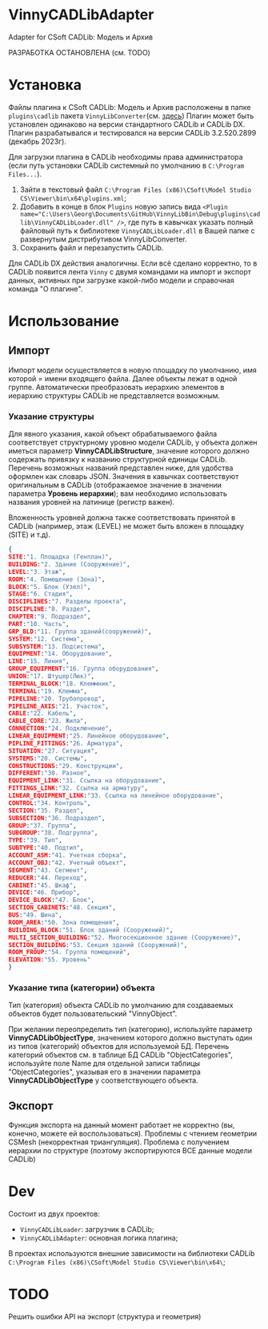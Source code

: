 # VinnyCADLibAdapter

Adapter for CSoft CADLib: Модель и Архив

РАЗРАБОТКА ОСТАНОВЛЕНА (см. TODO)

# Установка

Файлы плагина к CSoft CADLib: Модель и Архив расположены в папке `plugins\cadlib` пакета `VinnyLibConverter`(см. [здесь](https://github.com/Vinny-Environment/VinnyLibConverter#%D1%83%D1%81%D1%82%D0%B0%D0%BD%D0%BE%D0%B2%D0%BA%D0%B0))
Плагин может быть установлен одинаково на версии стандартного CADLib и CADLib DX.
Плагин разрабатывался и тестировался на версии CADLib 3.2.520.2899 (декабрь 2023г).

Для загрузки плагина в CADLib необходимы права администратора (если путь установки CADLib системный по умолчанию в `C:\Program Files...`).

1. Зайти в текстовый файл `C:\Program Files (x86)\CSoft\Model Studio CS\Viewer\bin\x64\plugins.xml`;
2. Добавить в конце в блок `Plugins` новую запись вида `<Plugin name="C:\Users\Georg\Documents\GitHub\VinnyLibBin\Debug\plugins\cadlib\VinnyCADLibLoader.dll" />`, где путь в кавычках указать полный файловый путь к библиотеке `VinnyCADLibLoader.dll` в Вашей папке с развернутым дистрибутивом VinnyLibConverter.
3. Сохранить файл и перезапустить CADLib.

Для CADLib DX действия аналогичны.
Если всё сделано корректно, то в CADLib появится лента `Vinny` с двумя командами на импорт и экспорт данных, активных при загрузке какой-либо модели и справочная команда "О плагине".

# Использование

## Импорт

Импорт модели осуществляется в новую площадку по умолчанию, имя которой = имени входящего файла. Далее объекты лежат в одной группе. Автоматически преобразовать иерархию элементов в иерархию структуры CADLib не представляется возможным.

### Указание структуры

Для явного указания, какой объект обрабатываемого файла соответствует структурному уровню модели CADLib, у объекта должен иметься параметр **VinnyCADLibStructure**, значение которого должно содержать привязку к названию структурной единицы CADLib. Перечень возможных названий представлен ниже, для удобства оформлен как словарь JSON. Значения в кавычках соответствуют оригинальным в CADLib (отображаемое значение в значении параметра **Уровень иерархии**); вам необходимо использовать названия уровней на латинице (регистр важен).

Вложенность уровней должна также соответствовать принятой в CADLib (например, этаж (LEVEL) не может быть вложен в площадку (SITE) и т.д).

```json
{
SITE:"1. Площадка (Генплан)",
BUILDING:"2. Здание (Сооружение)",
LEVEL:"3. Этаж",
ROOM:"4. Помещение (Зона)",
BLOCK:"5. Блок (Узел)",
STAGE:"6. Стадия",
DISCIPLINES:"7. Разделы проекта",
DISCIPLINE:"8. Раздел",
CHAPTER:"9. Подраздел",
PART:"10. Часть",
GRP_BLD:"11. Группа зданий(сооружений)",
SYSTEM:"12. Система",
SUBSYSTEM:"13. Подсистема",
EQUIPMENT:"14. Оборудование",
LINE:"15. Линия",
GROUP_EQUIPMENT:"16. Группа оборудования",
UNION:"17. Штуцер(Люк)",
TERMINAL_BLOCK:"18. Клеммник",
TERMINAL:"19. Клемма",
PIPELINE:"20. Трубопровод",
PIPELINE_AXIS:"21. Участок",
CABLE:"22. Кабель",
CABLE_CORE:"23. Жила",
CONNECTION:"24. Подключение",
LINEAR_EQUIPMENT:"25. Линейное оборудование",
PIPLINE_FITTINGS:"26. Арматура",
SITUATION:"27. Ситуация",
SYSTEMS:"28. Системы",
CONSTRUCTIONS:"29. Конструкции",
DIFFERENT:"30. Разное",
EQUIPMENT_LINK:"31. Cсылка на оборудование",
FITTINGS_LINK:"32. Cсылка на арматуру",
LINEAR_EQUIPMENT_LINK:"33. Ссылка на линейное оборудование",
CONTROL:"34. Контроль",
SECTION:"35. Раздел",
SUBSECTION:"36. Подраздел",
GROUP:"37. Группа",
SUBGROUP:"38. Подгруппа",
TYPE:"39. Тип",
SUBTYPE:"40. Подтип",
ACCOUNT_ASM:"41. Учетная сборка",
ACCOUNT_OBJ:"42. Учетный объект",
SEGMENT:"43. Сегмент",
REDUCER:"44. Переход",
CABINET:"45. Шкаф",
DEVICE:"46. Прибор",
DEVICE_BLOCK:"47. Блок",
SECTION_CABINETS:"48. Секция",
BUS:"49. Шина",
ROOM_AREA:"50. Зона помещения",
BUILDING_BLOCK:"51. Блок зданий (Сооружений)",
MULTI_SECTION_BUILDING:"52. Многосекционное здание (Cооружение)",
SECTION_BUILDING:"53. Секция зданий (Сооружений)",
ROOM_FROUP:"54. Группа помещений",
ELEVATION:"55. Уровень"
}
```

### Указание типа (категории) объекта

Тип (категория) объекта CADLib по умолчанию для создаваемых объектов будет пользовательский "VinnyObject". 

При желании переопределить тип (категорию), используйте параметр **VinnyCADLibObjectType**, значением которого должно выступать один из типов (категорий) объектов для используемой БД. Перечень категорий объектов см. в таблице БД CADLib "ObjectCategories", используйте поле Name для отдельной записи таблицы "ObjectCategories", указывая его в значении параметра **VinnyCADLibObjectType** у соответствующего объекта.

## Экспорт

Функция экспорта на данный момент работает не корректно (вы, конечно, можете ей воспользоваться).
Проблемы с чтением геометрии CSMesh (некорректная триангуляция). Проблема с получением иерархии по структуре (поэтому экспортируются ВСЕ данные модели CADLib)

# Dev

Состоит из двух проектов:

* `VinnyCADLibLoader`: загрузчик в CADLib;
* `VinnyCADLibAdapter`: основная логика плагина;

В проектах используются внешние зависимости на библиотеки CADLib `C:\Program Files (x86)\CSoft\Model Studio CS\Viewer\bin\x64\`;

# TODO

Решить ошибки API на экспорт (структура и геометрия)
